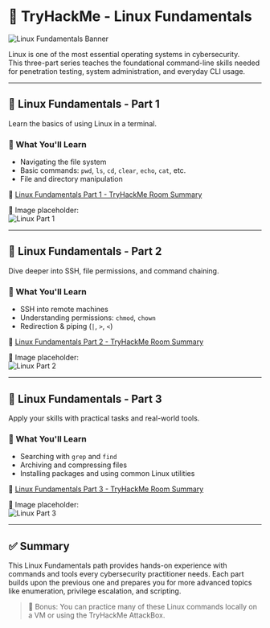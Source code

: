 # 🐧 TryHackMe - Linux Fundamentals

![Linux Fundamentals Banner](https://github.com/user-attachments/assets/d34939b6-cf40-4514-b051-4bed5d30f49a)

Linux is one of the most essential operating systems in cybersecurity.  
This three-part series teaches the foundational command-line skills needed for penetration testing, system administration, and everyday CLI usage.

---

## 📘 Linux Fundamentals - Part 1

Learn the basics of using Linux in a terminal.

### 🧠 What You'll Learn
- Navigating the file system
- Basic commands: `pwd`, `ls`, `cd`, `clear`, `echo`, `cat`, etc.
- File and directory manipulation

📎 [Linux Fundamentals Part 1 - TryHackMe Room Summary](https://github.com/hackkim/TryHackMe/blob/master/thm-pre-security/Linux-Fundamentals/Linux-Fundamentals-Part-1.md)

📌 Image placeholder:  
![Linux Part 1](https://github.com/user-attachments/assets/28122c24-4402-4582-923f-ac4d0c9cc911)

---

## 📘 Linux Fundamentals - Part 2

Dive deeper into SSH, file permissions, and command chaining.

### 🧠 What You'll Learn
- SSH into remote machines
- Understanding permissions: `chmod`, `chown`
- Redirection & piping (`|`, `>`, `<`)

📎 [Linux Fundamentals Part 2 - TryHackMe Room Summary](https://github.com/hackkim/TryHackMe/blob/master/thm-pre-security/Linux-Fundamentals/Linux-Fundamentals-Part-2.md)

📌 Image placeholder:  
![Linux Part 2](https://github.com/user-attachments/assets/66960212-4146-44de-8e90-981c55a4aa86)

---

## 📘 Linux Fundamentals - Part 3

Apply your skills with practical tasks and real-world tools.

### 🧠 What You'll Learn
- Searching with `grep` and `find`
- Archiving and compressing files
- Installing packages and using common Linux utilities

📎 [Linux Fundamentals Part 3 - TryHackMe Room Summary](https://github.com/hackkim/TryHackMe/blob/master/thm-pre-security/Linux-Fundamentals/Linux-Fundamentals-Part-3.md)

📌 Image placeholder:  
![Linux Part 3](https://github.com/user-attachments/assets/97d02f17-e435-4865-a81a-7caffaab3000)

---

## ✅ Summary

This Linux Fundamentals path provides hands-on experience with commands and tools every cybersecurity practitioner needs. Each part builds upon the previous one and prepares you for more advanced topics like enumeration, privilege escalation, and scripting.

> 🔗 Bonus: You can practice many of these Linux commands locally on a VM or using the TryHackMe AttackBox.

